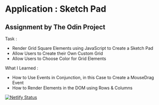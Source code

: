 # Application : Sketch Pad

## Assignment by The Odin Project

Task :
- Render Grid Square Elements using JavaScript to Create a Sketch Pad
- Allow Users to Create their Own Custom Grid
- Allow Users to Choose Color for Grid Elements

What I Learned :
- How to Use Events in Conjunction, in this Case to Create a MouseDrag Event
- How to Render Elements in the DOM using Rows & Columns 


[![Netlify Status](https://api.netlify.com/api/v1/badges/0f37aa85-45d5-44b1-a27f-4d89cbec950a/deploy-status)](https://app.netlify.com/sites/imthatalex-sketch-pad/deploys)

